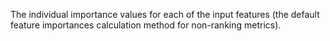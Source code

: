 
The individual importance values for each of the input features (the default feature importances calculation method for non-ranking metrics).
